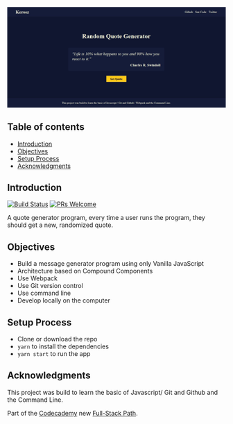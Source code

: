 <p align="center">
  <img src = "https://raw.githubusercontent.com/Kerosz/quote-generator/main/dist/images/preview.jpg" width=1000>
</p>

## Table of contents

- [Introduction](#introduction)
- [Objectives](#objectives)
- [Setup Process](#setup-process)
- [Acknowledgments](#acknowledgments)

## Introduction


[![Build Status](https://img.shields.io/badge/build-latest-brightgreen?style=flat-square)](quote-generator-kerosz.netlify.app)
[![PRs Welcome](https://img.shields.io/badge/PRs-welcome-brightgreen?style=flat-square)](https://chirila.dev)

A quote generator program, every time a user runs the program, they should get a new, randomized quote.

## Objectives

* Build a message generator program using only Vanilla JavaScript
* Architecture based on Compound Components
* Use Webpack
* Use Git version control
* Use command line
* Develop locally on the computer

## Setup Process

- Clone or download the repo
- `yarn` to install the dependencies
- `yarn start` to run the app

## Acknowledgments

This project was build to learn the basic of Javascript/ Git and Github and the Command Line.

Part of the [Codecademy](https://www.codecademy.com) new [Full-Stack Path](https://www.codecademy.com/paths/full-stack-engineer-career-path).

 
